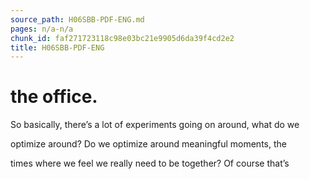 ```yaml
---
source_path: H06SBB-PDF-ENG.md
pages: n/a-n/a
chunk_id: faf271723118c98e03bc21e9905d6da39f4cd2e2
title: H06SBB-PDF-ENG
---
```

# the office.

So basically, there’s a lot of experiments going on around, what do we

optimize around? Do we optimize around meaningful moments, the

times where we feel we really need to be together? Of course that’s
